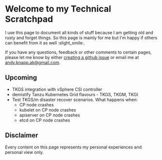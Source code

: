 # Welcome to my Technical Scratchpad

I use this page to document all kinds of stuff because I am getting old and rusty and forget things.
So this page is mainly for me but I'm happy if others can benefit from it as well :slight_smile:.

If you have any questions, feedback or other comments to certain pages, please let me know by either [creating a github issue](https://github.com/Knappek/Knappek.github.io/issues/new) or email me at andy.knapp.ak@gmail.com.

## Upcoming

- TKGS integration with vSphere CSI controller
- demistify Tanzu Kubernetes Grid flavours - TKGS, TKGM, TKGI
- Test TKGS/m disaster recover scenarios. What happens when:
    - CP node crashes
    - kubelet on CP node crashes
    - apiserver on CP node crashes
    - etcd on CP node crashes

## Disclaimer

Every content on this page represents my personal experiences and personal view only.
